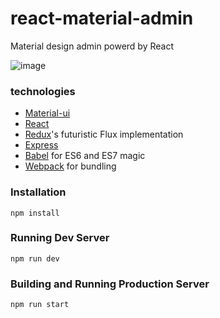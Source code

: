 # react-material-admin
Material design admin powerd by React

![image](https://github.com/chenzhenyao/react-material-admin/blob/master/public/img/snapshoot-1.png)

### technologies

* [Material-ui](http://www.material-ui.com)
* [React](https://github.com/facebook/react)
* [Redux](https://github.com/rackt/redux)'s futuristic Flux implementation
* [Express](http://expressjs.com)
* [Babel](http://babeljs.io) for ES6 and ES7 magic
* [Webpack](http://webpack.github.io) for bundling

### Installation
	npm install

### Running Dev Server
	npm run dev

### Building and Running Production Server
	npm run start
